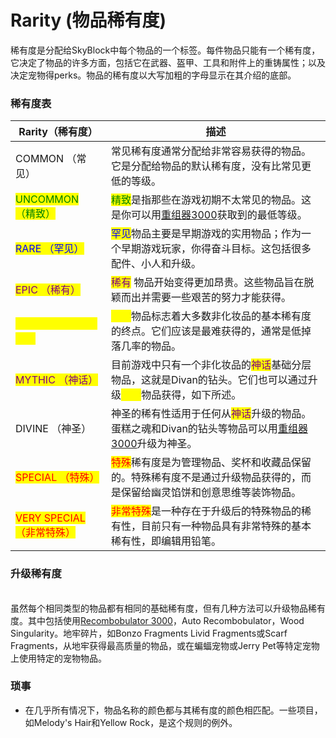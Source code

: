 # Rarity  (物品稀有度)

稀有度是分配给SkyBlock中每个物品的一个标签。每件物品只能有一个稀有度，它决定了物品的许多方面，包括它在武器、盔甲、工具和附件上的重铸属性；以及决定宠物得perks。物品的稀有度以大写加粗的字母显示在其介绍的底部。

### 稀有度表

| Rarity（稀有度）                                         | 描述                                                                                                                                         |
| --------------------------------------------------- | ------------------------------------------------------------------------------------------------------------------------------------------ |
| COMMON （常见）                                         | 常见稀有度通常分配给非常容易获得的物品。它是分配给物品的默认稀有度，没有比常见更低的等级。                                                                                              |
| <mark style="color:green;">UNCOMMON （精致）</mark>     | <mark style="color:green;">精致</mark>是指那些在游戏初期不太常见的物品。这是你可以用[重组器3000](../Item/recombobulator-3000-zhong-zu-qi-3000.md)获取到的最低等级。             |
| <mark style="color:blue;">RARE （罕见）</mark>          | <mark style="color:blue;">罕见</mark>物品主要是早期游戏的实用物品；作为一个早期游戏玩家，你得奋斗目标。这包括很多配件、小人和升级。                                                         |
| <mark style="color:purple;">EPIC （稀有）</mark>        | <mark style="color:purple;">稀有</mark> 物品开始变得更加昂贵。这些物品旨在脱颖而出并需要一些艰苦的努力才能获得。                                                                 |
| <mark style="color:yellow;">LEGENDARY （传说）</mark>   | <mark style="color:yellow;">传说</mark>物品标志着大多数非化妆品的基本稀有度的终点。它们应该是最难获得的，通常是低掉落几率的物品。                                                         |
| <mark style="color:purple;">MYTHIC （神话）</mark>      | 目前游戏中只有一个非化妆品的<mark style="color:purple;">神话</mark>基础分层物品，这就是Divan的钻头。它们也可以通过升级<mark style="color:yellow;">传说</mark>物品获得，如下所述。             |
| DIVINE （神圣）                                         | 神圣的稀有性适用于任何从<mark style="color:purple;">神话</mark>升级的物品。蛋糕之魂和Divan的钻头等物品可以用[重组器3000](../Item/recombobulator-3000-zhong-zu-qi-3000.md)升级为神圣。 |
| <mark style="color:red;">SPECIAL （特殊）</mark>        | <mark style="color:red;">特殊</mark>稀有度是为管理物品、奖杯和收藏品保留的。特殊稀有度不是通过升级物品获得的，而是保留给幽灵馅饼和创意思维等装饰物品。                                                |
| <mark style="color:red;">VERY SPECIAL （非常特殊）</mark> | <mark style="color:red;">非常特殊</mark>是一种存在于升级后的特殊物品的稀有性，目前只有一种物品具有非常特殊的基本稀有性，即编辑用铅笔。                                                        |

### 升级稀有度

\
虽然每个相同类型的物品都有相同的基础稀有度，但有几种方法可以升级物品稀有度。其中包括使用[Recombobulator 3000](../Item/recombobulator-3000-zhong-zu-qi-3000.md)，Auto Recombobulator，Wood Singularity。地牢碎片，如Bonzo Fragments Livid Fragments或Scarf Fragments，从地牢获得最高质量的物品，或在蝙蝠宠物或Jerry Pet等特定宠物上使用特定的宠物物品。

### 琐事

* 在几乎所有情况下，物品名称的颜色都与其稀有度的颜色相匹配。一些项目，如Melody's Hair和Yellow Rock，是这个规则的例外。

### &#x20;
